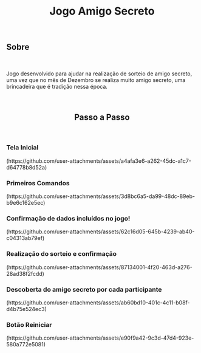 <h1 align="center">Jogo Amigo Secreto</h1>
<br>
<h2>Sobre</h2>
<br>
<p>Jogo desenvolvido para ajudar na realização de sorteio de amigo secreto, uma vez que no mês de Dezembro se realiza muito amigo secreto, uma brincadeira que é tradição nessa época.</p>
<br>
<h2 align="center">Passo a Passo</h2>
<br>
<h3>Tela Inicial</h3>
(https://github.com/user-attachments/assets/a4afa3e6-a262-45dc-a1c7-d64778b8d52a)
<h3>Primeiros Comandos</h3>
(https://github.com/user-attachments/assets/3d8bc6a5-da99-48dc-89eb-b9e6c162e5ec)

<h3>Confirmação de dados incluídos no jogo!</h3>
(https://github.com/user-attachments/assets/62c16d05-645b-4239-ab40-c04313ab79ef)

<h3>Realização do sorteio e confirmação</h3>
(https://github.com/user-attachments/assets/87134001-4f20-463d-a276-28ad38f2fcdd)

<h3>Descoberta do amigo secreto por cada participante</h3>
(https://github.com/user-attachments/assets/ab60bd10-401c-4c11-b08f-d4b75e524ec3)

<h3>Botão Reiniciar</h3>
(https://github.com/user-attachments/assets/e90f9a42-9c3d-47d4-923e-580a772e5081)
